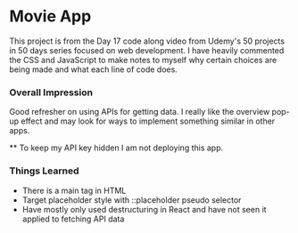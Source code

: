 # Movie App

This project is from the Day 17 code along video from Udemy's 50 projects in 50 days series focused on web development. I have heavily commented the CSS and JavaScript to make notes to myself why certain choices are being made and what each line of code does.

<!-- 
Default photo if API doesn't work.
Photo by <a href="https://unsplash.com/@jakobowens1?utm_source=unsplash&utm_medium=referral&utm_content=creditCopyText">Jakob Owens</a> on <a href="/s/photos/movie?utm_source=unsplash&utm_medium=referral&utm_content=creditCopyText">Unsplash</a> -->

### Overall Impression

Good refresher on using APIs for getting data. I really like the overview pop-up effect and may look for ways to implement something similar in other apps.

** To keep my API key hidden I am not deploying this app.

### Things Learned

* There is a main tag in HTML
* Target placeholder style with ::placeholder pseudo selector
* Have mostly only used destructuring in React and have not seen it applied to fetching API data
